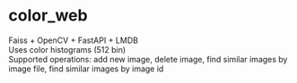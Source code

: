 # color_web
Faiss + OpenCV + FastAPI + LMDB <br>
Uses color histograms (512 bin) <br>
Supported operations: add new image, delete image, find similar images by image file, find similar images by image id
